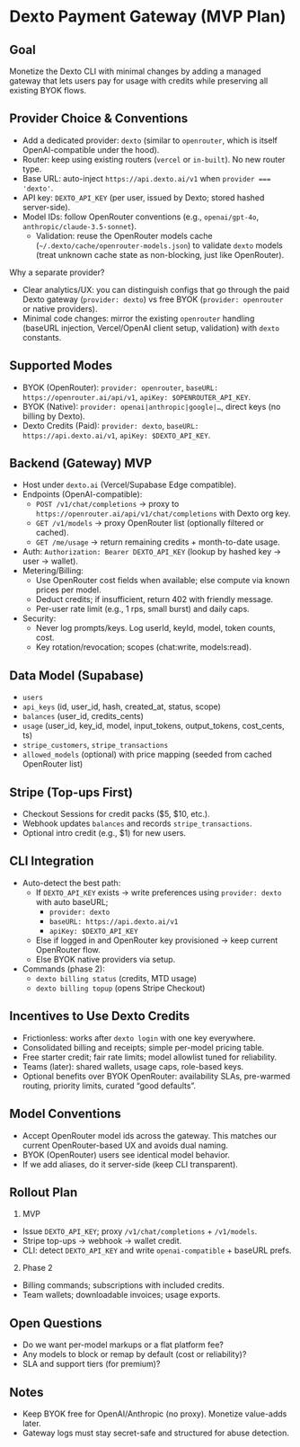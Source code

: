 # Dexto Payment Gateway (MVP Plan)

## Goal
Monetize the Dexto CLI with minimal changes by adding a managed gateway that lets users pay for usage with credits while preserving all existing BYOK flows.

## Provider Choice & Conventions
- Add a dedicated provider: `dexto` (similar to `openrouter`, which is itself OpenAI-compatible under the hood).
- Router: keep using existing routers (`vercel` or `in-built`). No new router type.
- Base URL: auto-inject `https://api.dexto.ai/v1` when `provider === 'dexto'`.
- API key: `DEXTO_API_KEY` (per user, issued by Dexto; stored hashed server-side).
- Model IDs: follow OpenRouter conventions (e.g., `openai/gpt-4o`, `anthropic/claude-3.5-sonnet`).
  - Validation: reuse the OpenRouter models cache (`~/.dexto/cache/openrouter-models.json`) to validate `dexto` models (treat unknown cache state as non-blocking, just like OpenRouter).

Why a separate provider?
- Clear analytics/UX: you can distinguish configs that go through the paid Dexto gateway (`provider: dexto`) vs free BYOK (`provider: openrouter` or native providers).
- Minimal code changes: mirror the existing `openrouter` handling (baseURL injection, Vercel/OpenAI client setup, validation) with `dexto` constants.

## Supported Modes
- BYOK (OpenRouter): `provider: openrouter`, `baseURL: https://openrouter.ai/api/v1`, `apiKey: $OPENROUTER_API_KEY`.
- BYOK (Native): `provider: openai|anthropic|google|…`, direct keys (no billing by Dexto).
- Dexto Credits (Paid): `provider: dexto`, `baseURL: https://api.dexto.ai/v1`, `apiKey: $DEXTO_API_KEY`.

## Backend (Gateway) MVP
- Host under `dexto.ai` (Vercel/Supabase Edge compatible).
- Endpoints (OpenAI-compatible):
  - `POST /v1/chat/completions` → proxy to `https://openrouter.ai/api/v1/chat/completions` with Dexto org key.
  - `GET /v1/models` → proxy OpenRouter list (optionally filtered or cached).
  - `GET /me/usage` → return remaining credits + month-to-date usage.
- Auth: `Authorization: Bearer DEXTO_API_KEY` (lookup by hashed key → user → wallet).
- Metering/Billing:
  - Use OpenRouter cost fields when available; else compute via known prices per model.
  - Deduct credits; if insufficient, return 402 with friendly message.
  - Per-user rate limit (e.g., 1 rps, small burst) and daily caps.
- Security:
  - Never log prompts/keys. Log userId, keyId, model, token counts, cost.
  - Key rotation/revocation; scopes (chat:write, models:read).

## Data Model (Supabase)
- `users`
- `api_keys` (id, user_id, hash, created_at, status, scope)
- `balances` (user_id, credits_cents)
- `usage` (user_id, key_id, model, input_tokens, output_tokens, cost_cents, ts)
- `stripe_customers`, `stripe_transactions`
- `allowed_models` (optional) with price mapping (seeded from cached OpenRouter list)

## Stripe (Top-ups First)
- Checkout Sessions for credit packs ($5, $10, etc.).
- Webhook updates `balances` and records `stripe_transactions`.
- Optional intro credit (e.g., $1) for new users.

## CLI Integration
- Auto-detect the best path:
  - If `DEXTO_API_KEY` exists → write preferences using `provider: dexto` with auto baseURL;
    - `provider: dexto`
    - `baseURL: https://api.dexto.ai/v1`
    - `apiKey: $DEXTO_API_KEY`
  - Else if logged in and OpenRouter key provisioned → keep current OpenRouter flow.
  - Else BYOK native providers via setup.
- Commands (phase 2):
  - `dexto billing status` (credits, MTD usage)
  - `dexto billing topup` (opens Stripe Checkout)

## Incentives to Use Dexto Credits
- Frictionless: works after `dexto login` with one key everywhere.
- Consolidated billing and receipts; simple per-model pricing table.
- Free starter credit; fair rate limits; model allowlist tuned for reliability.
- Teams (later): shared wallets, usage caps, role-based keys.
 - Optional benefits over BYOK OpenRouter: availability SLAs, pre-warmed routing, priority limits, curated “good defaults”.

## Model Conventions
- Accept OpenRouter model ids across the gateway. This matches our current OpenRouter-based UX and avoids dual naming.
- BYOK (OpenRouter) users see identical model behavior.
- If we add aliases, do it server-side (keep CLI transparent).

## Rollout Plan
1) MVP
- Issue `DEXTO_API_KEY`; proxy `/v1/chat/completions` + `/v1/models`.
- Stripe top-ups → webhook → wallet credit.
- CLI: detect `DEXTO_API_KEY` and write `openai-compatible` + baseURL prefs.
2) Phase 2
- Billing commands; subscriptions with included credits.
- Team wallets; downloadable invoices; usage exports.

## Open Questions
- Do we want per-model markups or a flat platform fee?
- Any models to block or remap by default (cost or reliability)?
- SLA and support tiers (for premium)?

## Notes
- Keep BYOK free for OpenAI/Anthropic (no proxy). Monetize value-adds later.
- Gateway logs must stay secret-safe and structured for abuse detection.
